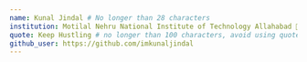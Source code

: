 ```yaml
---
name: Kunal Jindal # No longer than 28 characters
institution: Motilal Nehru National Institute of Technology Allahabad 🚩 # no longer than 58 characters
quote: Keep Hustling # no longer than 100 characters, avoid using quotes(") to guarantee the format remains the same.
github_user: https://github.com/imkunaljindal
---
```


